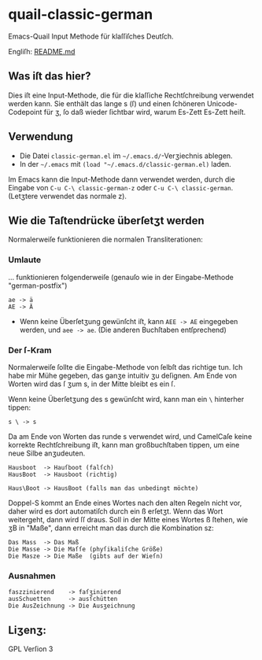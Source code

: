 # quail-classic-german
Emacs-Quail Input Methode für klaſſiſches Deutſch.

Engliſh: [README.md](README.md "Engliſh verſion")

## Was iſt das hier?

Dies iſt eine Input-Methode, die für die klaſſiche Rechtſchreibung verwendet werden kann.
Sie enthält das lange s (ſ) und einen ſchöneren Unicode-Codepoint für ʒ, ſo daß wieder ſichtbar wird, warum Es-Zett Es-Zett heiſt.

## Verwendung
- Die Datei `classic-german.el` im `~/.emacs.d/`-Verʒiechnis ablegen.
- In der `~/.emacs` mit `(load "~/.emacs.d/classic-german.el)` laden. 

Im Emacs kann die Input-Methode dann verwendet werden, durch die
Eingabe von `C-u C-\ classic-german-z` oder `C-u C-\
classic-german`. (Letʒtere verwendet das normale z).

## Wie die Taſtendrücke überſetʒt werden

Normalerweiſe funktionieren die normalen Transliterationen:  

### Umlaute
... funktionieren folgenderweiſe (genauſo wie in der Eingabe-Methode "german-postfix")

    ae -> ä
    AE -> Ä
	
- Wenn keine Überſetʒung gewünſcht iſt, kann `AEE -> AE` eingegeben
  werden, und `aee -> ae`. (Die anderen Buchſtaben entſprechend)

### Der ſ-Kram

Normalerweiſe ſollte die Eingabe-Methode von ſelbſt das richtige
tun. Ich habe mir Mühe gegeben, das ganʒe intuitiv ʒu deſignen. Am
Ende von Worten wird das ſ ʒum s, in der Mitte bleibt es ein ſ.

Wenn keine Überſetʒung des s gewünſcht wird, kann man ein `\` hinterher tippen:

    s \ -> s
	
Da am Ende von Worten das runde s verwendet wird, und CamelCaſe keine korrekte Rechtſchreibung iſt, kann man großbuchſtaben tippen, um eine neue Silbe anʒudeuten.

    Hausboot  -> Hauſboot (falſch)
	HausBoot  -> Hausboot (richtig)
	
	Haus\Boot -> HausBoot (falls man das unbedingt möchte)
	
Doppel-S kommt an Ende eines Wortes nach den alten Regeln nicht vor,
daher wird es dort automatiſch durch ein ß erſetʒt. Wenn das Wort
weitergeht, dann wird ſſ draus. Soll in der Mitte eines Wortes ß
ſtehen, wie ʒB in "Maße", dann erreicht man das durch die Kombination
sz:

    Das Mass  -> Das Maß
	Die Masse -> Die Maſſe (phyſikaliſche Größe)
	Die Masze -> Die Maße  (gibts auf der Wieſn)
	
### Ausnahmen

    faszzinierend    -> faſʒinierend
	ausSchuetten     -> ausſchütten
	Die AusZeichnung -> Die Ausʒeichnung

## Liʒenʒ:

GPL Verſion 3
